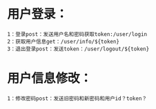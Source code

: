 # 用户登录：
    1：登录post：发送用户名和密码获取token:/user/login
    2：获取用户信息get：/user/info/${token}
    3：退出登录post：发送token：/user/logout/${token}

# 用户信息修改：
    1：修改密码post：发送旧密码和新密码和用户id？token？